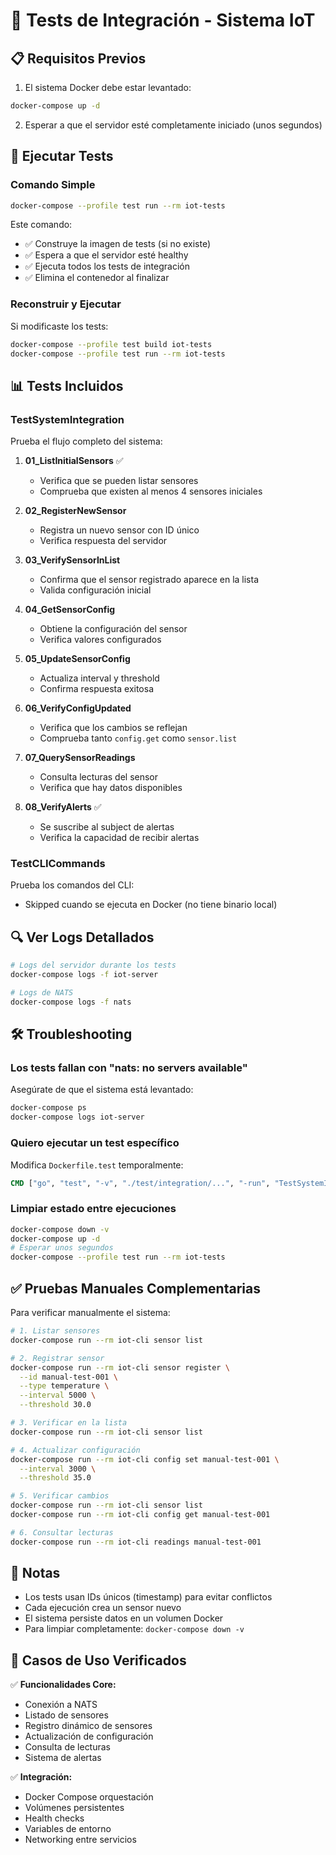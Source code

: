 # 🧪 Tests de Integración - Sistema IoT

## 📋 Requisitos Previos

1. El sistema Docker debe estar levantado:
```bash
docker-compose up -d
```

2. Esperar a que el servidor esté completamente iniciado (unos segundos)

## 🚀 Ejecutar Tests

### Comando Simple

```bash
docker-compose --profile test run --rm iot-tests
```

Este comando:
- ✅ Construye la imagen de tests (si no existe)
- ✅ Espera a que el servidor esté healthy
- ✅ Ejecuta todos los tests de integración
- ✅ Elimina el contenedor al finalizar

### Reconstruir y Ejecutar

Si modificaste los tests:

```bash
docker-compose --profile test build iot-tests
docker-compose --profile test run --rm iot-tests
```

## 📊 Tests Incluidos

### TestSystemIntegration

Prueba el flujo completo del sistema:

1. **01_ListInitialSensors** ✅
   - Verifica que se pueden listar sensores
   - Comprueba que existen al menos 4 sensores iniciales

2. **02_RegisterNewSensor**
   - Registra un nuevo sensor con ID único
   - Verifica respuesta del servidor

3. **03_VerifySensorInList**
   - Confirma que el sensor registrado aparece en la lista
   - Valida configuración inicial

4. **04_GetSensorConfig**
   - Obtiene la configuración del sensor
   - Verifica valores configurados

5. **05_UpdateSensorConfig**
   - Actualiza interval y threshold
   - Confirma respuesta exitosa

6. **06_VerifyConfigUpdated**
   - Verifica que los cambios se reflejan
   - Comprueba tanto `config.get` como `sensor.list`

7. **07_QuerySensorReadings**
   - Consulta lecturas del sensor
   - Verifica que hay datos disponibles

8. **08_VerifyAlerts** ✅
   - Se suscribe al subject de alertas
   - Verifica la capacidad de recibir alertas

### TestCLICommands

Prueba los comandos del CLI:
- Skipped cuando se ejecuta en Docker (no tiene binario local)

## 🔍 Ver Logs Detallados

```bash
# Logs del servidor durante los tests
docker-compose logs -f iot-server

# Logs de NATS
docker-compose logs -f nats
```

## 🛠️ Troubleshooting

### Los tests fallan con "nats: no servers available"

Asegúrate de que el sistema está levantado:
```bash
docker-compose ps
docker-compose logs iot-server
```

### Quiero ejecutar un test específico

Modifica `Dockerfile.test` temporalmente:
```dockerfile
CMD ["go", "test", "-v", "./test/integration/...", "-run", "TestSystemIntegration/01_ListInitialSensors", "-timeout", "2m"]
```

### Limpiar estado entre ejecuciones

```bash
docker-compose down -v
docker-compose up -d
# Esperar unos segundos
docker-compose --profile test run --rm iot-tests
```

## ✅ Pruebas Manuales Complementarias

Para verificar manualmente el sistema:

```bash
# 1. Listar sensores
docker-compose run --rm iot-cli sensor list

# 2. Registrar sensor
docker-compose run --rm iot-cli sensor register \
  --id manual-test-001 \
  --type temperature \
  --interval 5000 \
  --threshold 30.0

# 3. Verificar en la lista
docker-compose run --rm iot-cli sensor list

# 4. Actualizar configuración
docker-compose run --rm iot-cli config set manual-test-001 \
  --interval 3000 \
  --threshold 35.0

# 5. Verificar cambios
docker-compose run --rm iot-cli sensor list
docker-compose run --rm iot-cli config get manual-test-001

# 6. Consultar lecturas
docker-compose run --rm iot-cli readings manual-test-001
```

## 📝 Notas

- Los tests usan IDs únicos (timestamp) para evitar conflictos
- Cada ejecución crea un sensor nuevo
- El sistema persiste datos en un volumen Docker
- Para limpiar completamente: `docker-compose down -v`

## 🎯 Casos de Uso Verificados

✅ **Funcionalidades Core:**
- Conexión a NATS
- Listado de sensores
- Registro dinámico de sensores
- Actualización de configuración
- Consulta de lecturas
- Sistema de alertas

✅ **Integración:**
- Docker Compose orquestación
- Volúmenes persistentes
- Health checks
- Variables de entorno
- Networking entre servicios

